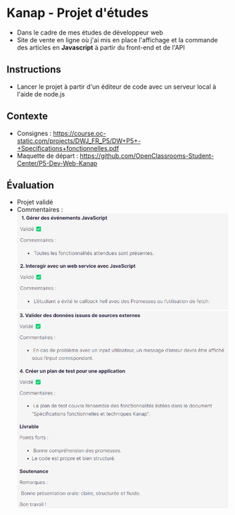 # Kanap - Projet d'études

- Dans le cadre de mes études de développeur web
- Site de vente en ligne où j'ai mis en place l'affichage et la commande des articles en **Javascript** à partir du front-end et de l'API

## Instructions

- Lancer le projet à partir d'un éditeur de code avec un serveur local à l'aide de node.js

## Contexte

- Consignes : https://course.oc-static.com/projects/DWJ_FR_P5/DW+P5+-+Specifications+fonctionnelles.pdf
- Maquette de départ : https://github.com/OpenClassrooms-Student-Center/P5-Dev-Web-Kanap

## Évaluation

- Projet validé
- Commentaires :
  ![Évaluation 1](evaluation/evaluation1.png "Évaluation 1")
  ![Évaluation 2](evaluation/evaluation2.png "Évaluation 2")
